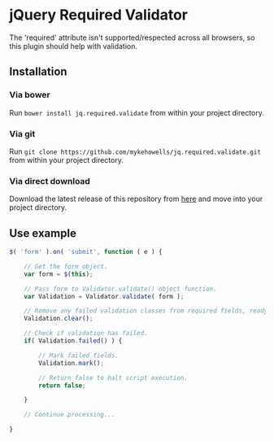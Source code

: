 # jQuery Required Validator

The 'required' attribute isn't supported/respected across all browsers, so this plugin should help with validation.

## Installation

### Via bower

Run ```bower install jq.required.validate``` from within your project directory.

### Via git

Run ```git clone https://github.com/mykehowells/jq.required.validate.git``` from within your project directory.

### Via direct download

Download the latest release of this repository from [here](https://github.com/mykehowells/jq.required.validate/releases/latest) and move into your project directory.

## Use example

```javascript
$( 'form' ).on( 'submit', function ( e ) {

    // Get the form object.
    var form = $(this);

    // Pass form to Validator.validate() object function.
    var Validation = Validator.validate( form );

    // Remove any failed validation classes from required fields, ready for next validation check.
    Validation.clear();

    // Check if validation has failed.
    if( Validation.failed() ) {

        // Mark failed fields.
        Validation.mark();

        // Return false to halt script execution.
        return false;

    }

    // Continue processing...

}
```
